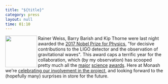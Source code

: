 ```yaml
---
title: "${title}"
category: press
layout: null
time: 01:10
---
```

<!-- converted from blosxom format post by dkg 22.1.2022 -->
<img src="https://upload.wikimedia.org/wikipedia/en/e/ed/Nobel_Prize.png" width="100" align="left">
Rainer Weiss, Barry Barish and Kip Thorne were last night awarded the 
<a href="https://www.nobelprize.org/nobel_prizes/physics/laureates/2017/press.html">2017 Nobel Prize for Physics</a>,
"for decisive contributions to the LIGO detector 
and the observation of gravitational waves". This award caps a terrific year 
for the collaboration, which (by my observation) has scooped pretty much 
all the 
<a href="https://www.ligo.caltech.edu/news/ligo20160504">major</a> 
<a href="http://www.caltech.edu/news/2016-shaw-prize-awarded-ligo-founders-50845">science</a> 
<a href="https://www.aps.org/publications/apsnews/updates/kavli-prizes.cfm">awards</a>.
Here at Monash we're 
<a href="https://www.monash.edu/science/news/current/gravitational-waves-wins-2017-nobel-prize-for-physics">celebrating our involvement in the project</a>,
and looking forward to the (hopefully many) surprises in store for the future.
